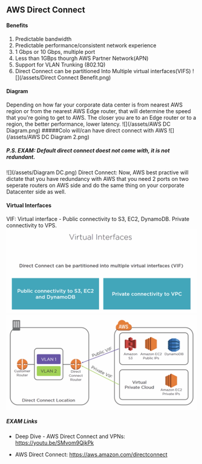 ## AWS Direct Connect

#### Benefits
1. Predictable bandwidth
2. Predictable performance/consistent network experience
3. 1 Gbps or 10 Gbps, multiple port
4. Less than 1GBps thourgh AWS Partner Network(APN)
5. Support for VLAN Trunking (802.1Q)
6. Direct Connect can be partitioned Into Multiple virtual interfaces(VIFS)
![](/assets/Direct Connect Benefit.png)

#### Diagram
Depending on how far your corporate data center is from nearest AWS region or from the nearest AWS Edge router, that will determine the speed that you're going to get to AWS. The closer you are to an Edge router or to a region, the better performance, lower latency.
![](/assets/AWS DC Diagram.png)
#####Colo will/can have direct connect with AWS
![](/assets/AWS DC Diagram 2.png)

##### P.S. EXAM: Default direct connect doest not come with, it is not redundant.
![](/assets/Diagram DC.png)
Direct Connect: Now, AWS best practive will dictate that you have redundancy with AWS that you need 2 ports on two seperate routers on AWS side and do the same thing on your corporate Datacenter side as well.

#### Virtual Interfaces
VIF: Virtual interface - Public connectivity to S3, EC2, DynamoDB. Private connectivity to VPS.
![](/assets/VIF.png)
![](/assets/VIFS.png)

##### EXAM Links
* Deep Dive - AWS Direct Connect and VPNs:
https://youtu.be/SMvom9QjkPk

* AWS Direct Connect:
https://aws.amazon.com/directconnect

